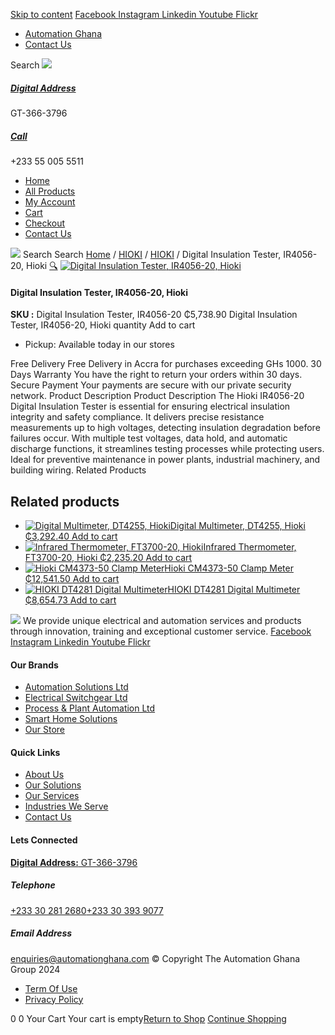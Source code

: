 [Skip to content](https://store.automationghana.com/product/digital-insulation-tester-ir4056-20-hioki/#content)
[ Facebook ](https://www.facebook.com/automationgh/) [ Instagram ](https://www.instagram.com/automationgh/) [ Linkedin ](https://www.linkedin.com/company/the-automation-ghana-limited/) [ Youtube ](https://www.youtube.com/channel/UCurrRDUSm5oIW39VXjn1u0w) [ Flickr ](https://www.flickr.com/photos/181794037@N07/)
  * [ Automation Ghana ](https://automationghana.com)
  * [ Contact Us ](https://store.automationghana.com/contact/)


Search
[ ![](https://store.automationghana.com/wp-content/uploads/2024/04/Website-TAGG-Logo-BLUE.png) ](https://store.automationghana.com/)
[ ](https://maps.app.goo.gl/m4xeaagWCNbLk4jM6)
#####  [ Digital Address ](https://maps.app.goo.gl/m4xeaagWCNbLk4jM6)
GT-366-3796 
[ ](tel:+233550055511)
#####  [ Call ](tel:+233550055511)
+233 55 005 5511 
  * [Home](https://store.automationghana.com/)
  * [All Products](https://store.automationghana.com/shop/)
  * [My Account](https://store.automationghana.com/my-account/)
  * [Cart](https://store.automationghana.com/cart/)
  * [Checkout](https://store.automationghana.com/checkout/)
  * [Contact Us](https://store.automationghana.com/contact/)


[![](https://store.automationghana.com/wp-content/uploads/2024/04/AutomationGhana_logo_white.png)](https://store.automationghana.com)
Search
Search
[Home](https://store.automationghana.com) / [HIOKI](https://store.automationghana.com/product-category/hioki/) / [HIOKI](https://store.automationghana.com/product-category/hioki/hioki-hioki/) / Digital Insulation Tester, IR4056-20, Hioki
[🔍](https://store.automationghana.com/product/digital-insulation-tester-ir4056-20-hioki/)
[![Digital Insulation Tester, IR4056-20, Hioki](https://store.automationghana.com/wp-content/uploads/2025/05/Digital-Insulation-Tester-IR4056-20-Hioki-600x450.png)](https://store.automationghana.com/wp-content/uploads/2025/05/Digital-Insulation-Tester-IR4056-20-Hioki.png)
####  Digital Insulation Tester, IR4056-20, Hioki 
**SKU :** Digital Insulation Tester, IR4056-20 
₵5,738.90
Digital Insulation Tester, IR4056-20, Hioki quantity
Add to cart
  * Pickup: Available today in our stores


Free Delivery 
Free Delivery in Accra for purchases exceeding GHs 1000. 
30 Days Warranty 
You have the right to return your orders within 30 days. 
Secure Payment 
Your payments are secure with our private security network. 
Product Description
Product Description
The Hioki IR4056-20 Digital Insulation Tester is essential for ensuring electrical insulation integrity and safety compliance. It delivers precise resistance measurements up to high voltages, detecting insulation degradation before failures occur. With multiple test voltages, data hold, and automatic discharge functions, it streamlines testing processes while protecting users. Ideal for preventive maintenance in power plants, industrial machinery, and building wiring.
Related Products 
## Related products
  * [![Digital Multimeter, DT4255, Hioki](https://store.automationghana.com/wp-content/uploads/2025/05/Digital-Multimeter-DT4255-Hioki-300x300.png)Digital Multimeter, DT4255, Hioki ₵3,292.40 ](https://store.automationghana.com/product/digital-multimeter-dt4255-hioki/)
[Add to cart](https://store.automationghana.com/product/digital-insulation-tester-ir4056-20-hioki/?add-to-cart=24689)
  * [![Infrared Thermometer, FT3700-20, Hioki](https://store.automationghana.com/wp-content/uploads/2025/05/Infrared-Thermometer-FT3700-20-Hioki-300x300.png)Infrared Thermometer, FT3700-20, Hioki ₵2,235.20 ](https://store.automationghana.com/product/infrared-thermometer-ft3700-20-hioki/)
[Add to cart](https://store.automationghana.com/product/digital-insulation-tester-ir4056-20-hioki/?add-to-cart=24685)
  * [![Hioki CM4373-50 Clamp Meter](https://store.automationghana.com/wp-content/uploads/2025/03/hioki-300x300.png)Hioki CM4373-50 Clamp Meter ₵12,541.50 ](https://store.automationghana.com/product/hioki-cm4373-50-clamp-meter/)
[Add to cart](https://store.automationghana.com/product/digital-insulation-tester-ir4056-20-hioki/?add-to-cart=24576)
  * [![HIOKI DT4281 Digital Multimeter](https://store.automationghana.com/wp-content/uploads/2025/01/Hioki-Digital-4281-1-300x300.jpg)HIOKI DT4281 Digital Multimeter ₵8,654.73 ](https://store.automationghana.com/product/hioki-dt4281-digital-multimeter/)
[Add to cart](https://store.automationghana.com/product/digital-insulation-tester-ir4056-20-hioki/?add-to-cart=22653)


![](https://store.automationghana.com/wp-content/uploads/2024/04/AutomationGhana_logo_white.png)
We provide unique electrical and automation services and products through innovation, training and exceptional customer service.
[ Facebook ](https://www.facebook.com/automationgh/) [ Instagram ](https://www.instagram.com/automationgh/) [ Linkedin ](https://www.linkedin.com/company/the-automation-ghana-limited/) [ Youtube ](https://www.youtube.com/channel/UCurrRDUSm5oIW39VXjn1u0w) [ Flickr ](https://www.flickr.com/photos/181794037@N07/)
#### Our Brands
  * [ Automation Solutions Ltd ](https://store.automationghana.com/product/digital-insulation-tester-ir4056-20-hioki/)
  * [ Electrical Switchgear Ltd ](https://store.automationghana.com/product/digital-insulation-tester-ir4056-20-hioki/)
  * [ Process & Plant Automation Ltd ](https://store.automationghana.com/product/digital-insulation-tester-ir4056-20-hioki/)
  * [ Smart Home Solutions ](https://store.automationghana.com/product/digital-insulation-tester-ir4056-20-hioki/)
  * [ Our Store ](https://store.automationghana.com/product/digital-insulation-tester-ir4056-20-hioki/)


#### Quick Links
  * [ About Us ](https://store.automationghana.com/product/digital-insulation-tester-ir4056-20-hioki/)
  * [ Our Solutions ](https://store.automationghana.com/product/digital-insulation-tester-ir4056-20-hioki/)
  * [ Our Services ](https://store.automationghana.com/product/digital-insulation-tester-ir4056-20-hioki/)
  * [ Industries We Serve ](https://store.automationghana.com/product/digital-insulation-tester-ir4056-20-hioki/)
  * [ Contact Us ](https://store.automationghana.com/product/digital-insulation-tester-ir4056-20-hioki/)


#### Lets Connected
[**Digital Address:** GT-366-3796](https://maps.app.goo.gl/m4xeaagWCNbLk4jM6)
#####  Telephone 
[ +233 30 281 2680](tel:+233302812680)[+233 30 393 9077](https://store.automationghana.com/product/digital-insulation-tester-ir4056-20-hioki/+233303939077)
#####  Email Address 
enquiries@automationghana.com 
© Copyright The Automation Ghana Group 2024
  * [ Term Of Use ](https://store.automationghana.com/product/digital-insulation-tester-ir4056-20-hioki/)
  * [ Privacy Policy ](https://store.automationghana.com/product/digital-insulation-tester-ir4056-20-hioki/)


0
0
Your Cart
Your cart is empty[Return to Shop](https://store.automationghana.com/shop/)
[Continue Shopping](https://store.automationghana.com/product/digital-insulation-tester-ir4056-20-hioki/)

